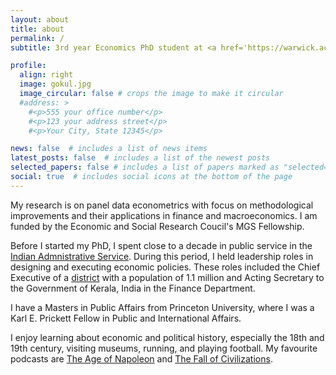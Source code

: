 ```yaml
---
layout: about
title: about
permalink: /
subtitle: 3rd year Economics PhD student at <a href='https://warwick.ac.uk/fac/soc/economics/'>University of Warwick</a>

profile:
  align: right
  image: gokul.jpg
  image_circular: false # crops the image to make it circular
  #address: >
    #<p>555 your office number</p>
    #<p>123 your address street</p>
    #<p>Your City, State 12345</p>

news: false  # includes a list of news items
latest_posts: false  # includes a list of the newest posts
selected_papers: false # includes a list of papers marked as "selected={true}"
social: true  # includes social icons at the bottom of the page
---
```

My research is on panel data econometrics with focus on methodological improvements and their applications in finance and macroeconomics. I am funded by the Economic and Social Research Coucil's MGS Fellowship.

Before I started my PhD, I spent close to a decade in public service in the [Indian Admnistrative Service](https://en.wikipedia.org/wiki/Indian_Administrative_Service). During this period, I held leadership roles in designing and executing economic policies. These roles included the Chief Executive of a [district](https://en.wikipedia.org/wiki/District_magistrate) with a population of 1.1 million and Acting Secretary to the Government of Kerala, India in the Finance Department. 

I have a Masters in Public Affairs from Princeton University, where I was a Karl E. Prickett Fellow in Public and International Affairs.

I enjoy learning about economic and political history, especially the 18th and 19th century, visiting museums, running, and playing football. My favourite podcasts are [The Age of Napoleon](https://ageofnapoleon.com) and [The Fall of Civilizations](https://fallofcivilizationspodcast.com).

